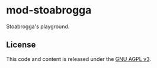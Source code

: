 # mod-stoabrogga

Stoabrogga's playground.

## License
This code and content is released under the [GNU AGPL v3](LICENSE.md).

